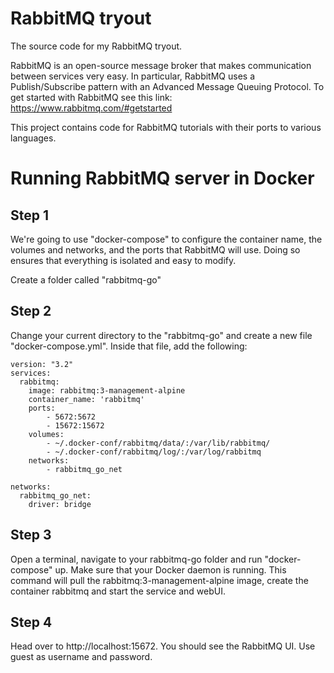 # RabbitMQ tryout
The source code for my RabbitMQ tryout.

RabbitMQ is an open-source message broker that makes communication between services very easy. In particular, RabbitMQ uses a Publish/Subscribe pattern with an Advanced Message Queuing Protocol. To get started with RabbitMQ see this link: https://www.rabbitmq.com/#getstarted

This project contains code for RabbitMQ tutorials with their ports to various languages.

# Running RabbitMQ server in Docker

<h2>Step 1</h2>
We're going to use "docker-compose" to configure the container name, the volumes and networks, and the ports that RabbitMQ will use. Doing so ensures that everything is isolated and easy to modify.

Create a folder called "rabbitmq-go"

<h2>Step 2</h2>
Change your current directory to the "rabbitmq-go" and create a new file "docker-compose.yml". Inside that file, add the following:

``` 
version: "3.2"
services:
  rabbitmq:
    image: rabbitmq:3-management-alpine
    container_name: 'rabbitmq'
    ports:
        - 5672:5672
        - 15672:15672
    volumes:
        - ~/.docker-conf/rabbitmq/data/:/var/lib/rabbitmq/
        - ~/.docker-conf/rabbitmq/log/:/var/log/rabbitmq
    networks:
        - rabbitmq_go_net

networks:
  rabbitmq_go_net:
    driver: bridge
```

<h2>Step 3</h2>
Open a terminal, navigate to your rabbitmq-go folder and run "docker-compose" up. Make sure that your Docker daemon is running.
This command will pull the rabbitmq:3-management-alpine image, create the container rabbitmq and start the service and webUI.

<h2>Step 4</h2>
Head over to http://localhost:15672. You should see the RabbitMQ UI. Use guest as username and password.

